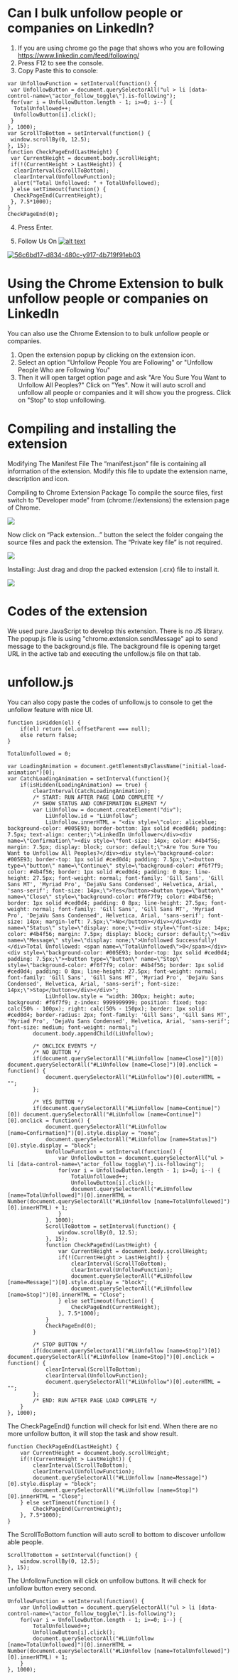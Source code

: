 # Can I bulk unfollow people or companies on LinkedIn?

1. If you are using chrome go the page that shows who you are following  https://www.linkedin.com/feed/following/
2. Press F12 to see the console.
3. Copy Paste this to console:

```TotalUnfollowed = 0;
var UnfollowFunction = setInterval(function() {
 var UnfollowButton = document.querySelectorAll("ul > li [data-control-name=\"actor_follow_toggle\"].is-following");
 for(var i = UnfollowButton.length - 1; i>=0; i--) {
  TotalUnfollowed++;
  UnfollowButton[i].click();
 }
}, 1000);
var ScrollToBottom = setInterval(function() {
 window.scrollBy(0, 12.5);
}, 15);
function CheckPageEnd(LastHeight) {
 var CurrentHeight = document.body.scrollHeight;
 if(!(CurrentHeight > LastHeight)) {
  clearInterval(ScrollToBottom);
  clearInterval(UnfollowFunction);
  alert("Total Unfollowed: " + TotalUnfollowed);
 } else setTimeout(function() {
  CheckPageEnd(CurrentHeight);
 }, 7.5*1000);
}
CheckPageEnd(0);
```
4. Press Enter. 

5. Follow Us On [![alt text][2.1]][2]

[2.1]: http://i.imgur.com/P3YfQoD.png 
[2]: http://www.facebook.com/SingaporeTechEntrepreneurs/

<a href="https://user-images.githubusercontent.com/31100945/29992087-17962570-8fc6-11e7-87b9-698561973c3e.gif" target="_blank"><img src="https://user-images.githubusercontent.com/31100945/29992087-17962570-8fc6-11e7-87b9-698561973c3e.gif" alt="56c6bd17-d834-480c-y917-4b719f91eb03" style="max-width:100%;"></a>


# Using the Chrome Extension to bulk unfollow people or companies on LinkedIn

You can also use the Chrome Extension to to bulk unfollow people or companies.
1. Open the extension popup by clicking on the extension icon.
2. Select an option "Unfollow People You are Following" or "Unfollow People Who are Following You"
3. Then it will open target option page and ask "Are You Sure You Want to Unfollow All Peoples?" Click on "Yes".
Now it will auto scroll and unfollow all people or companies and it will show you the progress. Click on "Stop" to stop unfollowing.


# Compiling and installing the extension

Modifying The Manifest File
The “manifest.json” file is containing all information of the extension. Modify this file to update the extension name, description and icon.

Compiling to Chrome Extension Package
To compile the source files, first switch to “Developer mode” from (chrome://extensions) the extension page of Chrome.

<img src="http://i.imgur.com/047g5iJ.png" style="max-width:100%;">

Now click on “Pack extension…” button the select the folder congaing the source files and pack the extension. The “Private key file” is not required.

<img src="http://i.imgur.com/P6V4SK3.png" style="max-width:100%;">

Installing:
Just drag and drop the packed extension (.crx) file to install it.

<img src="http://i.imgur.com/bYBaZb3.png" style="max-width:100%;">


# Codes of the extension

We used pure JavaScript to develop this extension. There is no JS library.
The popup.js file is using "chrome.extension.sendMessage" api to send message to the background.js file. The background file is opening target URL in the active tab and executing the unfollow.js file on that tab.

# unfollow.js

You can also copy paste the codes of unfollow.js to console to get the unfollow feature with nice UI.      

```
function isHidden(el) {
	if(el) return (el.offsetParent === null);
	else return false;
}

TotalUnfollowed = 0;

var LoadingAnimation = document.getElementsByClassName("initial-load-animation")[0];
var CatchLoadingAnimation = setInterval(function(){
	if(isHidden(LoadingAnimation) == true) {
		clearInterval(CatchLoadingAnimation);
		/* START: RUN AFTER PAGE LOAD COMPLETE */
		/* SHOW STATUS AND CONFIRMATION ELEMENT */
		var LiUnfollow = document.createElement("div");
			LiUnfollow.id = "LiUnfollow";
			LiUnfollow.innerHTML = "<div style=\"color: aliceblue; background-color: #005E93; border-bottom: 1px solid #ced0d4; padding: 7.5px; text-align: center;\">LinkedIn Unfollower</div><div name=\"Confirmation\"><div style=\"font-size: 14px; color: #4b4f56; margin: 7.5px; display: block; cursor: default;\">Are You Sure You Want to Unfollow All Peoples?</div><div style=\"background-color: #005E93; border-top: 1px solid #ced0d4; padding: 7.5px;\"><button type=\"button\" name=\"Continue\" style=\"background-color: #f6f7f9; color: #4b4f56; border: 1px solid #ced0d4; padding: 0 8px; line-height: 27.5px; font-weight: normal; font-family: 'Gill Sans', 'Gill Sans MT', 'Myriad Pro', 'DejaVu Sans Condensed', Helvetica, Arial, 'sans-serif'; font-size: 14px;\">Yes</button><button type=\"button\" name=\"Close\" style=\"background-color: #f6f7f9; color: #4b4f56; border: 1px solid #ced0d4; padding: 0 8px; line-height: 27.5px; font-weight: normal; font-family: 'Gill Sans', 'Gill Sans MT', 'Myriad Pro', 'DejaVu Sans Condensed', Helvetica, Arial, 'sans-serif'; font-size: 14px; margin-left: 7.5px;\">No</button></div></div><div name=\"Status\" style=\"display: none;\"><div style=\"font-size: 14px; color: #4b4f56; margin: 7.5px; display: block; cursor: default;\"><div name=\"Message\" style=\"display: none;\">Unfollowed Successfully!</div>Total Unfollowed: <span name=\"TotalUnfollowed\">0</span></div><div style=\"background-color: #005E93; border-top: 1px solid #ced0d4; padding: 7.5px;\"><button type=\"button\" name=\"Stop\" style=\"background-color: #f6f7f9; color: #4b4f56; border: 1px solid #ced0d4; padding: 0 8px; line-height: 27.5px; font-weight: normal; font-family: 'Gill Sans', 'Gill Sans MT', 'Myriad Pro', 'DejaVu Sans Condensed', Helvetica, Arial, 'sans-serif'; font-size: 14px;\">Stop</button></div></div>";
			LiUnfollow.style = "width: 300px; height: auto; background: #f6f7f9; z-index: 9999999999; position: fixed; top: calc(50% - 100px); right: calc(50% - 150px); border: 1px solid #ced0d4; border-radius: 2px; font-family: 'Gill Sans', 'Gill Sans MT', 'Myriad Pro', 'DejaVu Sans Condensed', Helvetica, Arial, 'sans-serif'; font-size: medium; font-weight: normal;";
		document.body.appendChild(LiUnfollow);

		/* ONCLICK EVENTS */
		/* NO BUTTON */
		if(document.querySelectorAll("#LiUnfollow [name=Close]")[0]) document.querySelectorAll("#LiUnfollow [name=Close]")[0].onclick = function() {
			document.querySelectorAll("#LiUnfollow")[0].outerHTML = "";
		};

		/* YES BUTTON */
		if(document.querySelectorAll("#LiUnfollow [name=Continue]")[0]) document.querySelectorAll("#LiUnfollow [name=Continue]")[0].onclick = function() {
			document.querySelectorAll("#LiUnfollow [name=Confirmation]")[0].style.display = "none";
			document.querySelectorAll("#LiUnfollow [name=Status]")[0].style.display = "block";
			UnfollowFunction = setInterval(function() {
				var UnfollowButton = document.querySelectorAll("ul > li [data-control-name=\"actor_follow_toggle\"].is-following");
				for(var i = UnfollowButton.length - 1; i>=0; i--) {
					TotalUnfollowed++;
					UnfollowButton[i].click();
					document.querySelectorAll("#LiUnfollow [name=TotalUnfollowed]")[0].innerHTML = Number(document.querySelectorAll("#LiUnfollow [name=TotalUnfollowed]")[0].innerHTML) + 1;
				}
			}, 1000);
			ScrollToBottom = setInterval(function() {
				window.scrollBy(0, 12.5);
			}, 15);
			function CheckPageEnd(LastHeight) {
				var CurrentHeight = document.body.scrollHeight;
				if(!(CurrentHeight > LastHeight)) {
					clearInterval(ScrollToBottom);
					clearInterval(UnfollowFunction);
					document.querySelectorAll("#LiUnfollow [name=Message]")[0].style.display = "block";
					document.querySelectorAll("#LiUnfollow [name=Stop]")[0].innerHTML = "Close";
				} else setTimeout(function() {
					CheckPageEnd(CurrentHeight);
				}, 7.5*1000);
			}
			CheckPageEnd(0);
		}

		/* STOP BUTTON */
		if(document.querySelectorAll("#LiUnfollow [name=Stop]")[0]) document.querySelectorAll("#LiUnfollow [name=Stop]")[0].onclick = function() {
			clearInterval(ScrollToBottom);
			clearInterval(UnfollowFunction);
			document.querySelectorAll("#LiUnfollow")[0].outerHTML = "";
		};
		/* END: RUN AFTER PAGE LOAD COMPLETE */
	}
}, 1000);
```

The CheckPageEnd() function will check for lsit end. When there are no more unfollow button, it will stop the task and show result.

```
function CheckPageEnd(LastHeight) {
	var CurrentHeight = document.body.scrollHeight;
	if(!(CurrentHeight > LastHeight)) {
		clearInterval(ScrollToBottom);
		clearInterval(UnfollowFunction);
		document.querySelectorAll("#LiUnfollow [name=Message]")[0].style.display = "block";
		document.querySelectorAll("#LiUnfollow [name=Stop]")[0].innerHTML = "Close";
	} else setTimeout(function() {
		CheckPageEnd(CurrentHeight);
	}, 7.5*1000);
}
```
The ScrollToBottom function will auto scroll to bottom  to discover unfollow able people.

```
ScrollToBottom = setInterval(function() {
	window.scrollBy(0, 12.5);
}, 15);
```
The UnfollowFunction will click on unfollow buttons. It will check for unfollow button every second.

```
UnfollowFunction = setInterval(function() {
	var UnfollowButton = document.querySelectorAll("ul > li [data-control-name=\"actor_follow_toggle\"].is-following");
	for(var i = UnfollowButton.length - 1; i>=0; i--) {
		TotalUnfollowed++;
		UnfollowButton[i].click();
		document.querySelectorAll("#LiUnfollow [name=TotalUnfollowed]")[0].innerHTML = Number(document.querySelectorAll("#LiUnfollow [name=TotalUnfollowed]")[0].innerHTML) + 1;
	}
}, 1000);
```

